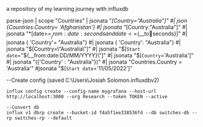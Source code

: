 a repository of my learning journey with influxdb

parse-json
| scope "Countries"
| jsonata "*[Country="Australia"]"
#| json {Countries.Country= 'Afghanistan'}
#| jsonata "*[Country:"Australia"]"
#| jsonata "*[date>=${__from:date:seconds} and date<=${__to:date:seconds}]"
#| jsonata { 'Country'= "Australia"} 
#| jsonata { 'Country': "Australia"} 
#| jsonata "$[Country=\"Australia\"]"
#| jsonata "$[`Start date`=\"${__from:date:DD/MM/YYYY}\"]"
#| jsonata "$[`Country`='Australia']"
#| jsonata "({'Country' : "Australia"})"
#| jsonata "Countries.Country = 'Australia'"
#jsonata "$[`Start date`='11/05/2022']"

--Create config (saved C:\Users\Josiah Solomon\.influxdbv2)
```
influx config create --config-name mygrafana --host-url http://localhost:3000 --org Research --token TOKEN --active

--Convert db
influx v1 dbrp create --bucket-id f4a5f1ee338536fd --db switches-db --rp switches-rp --default 
```

